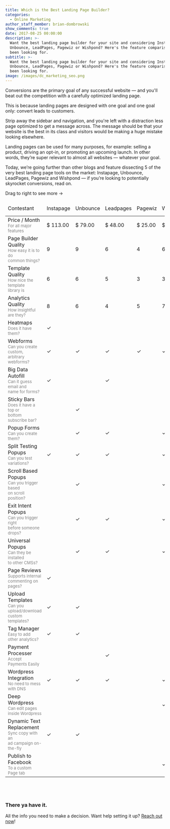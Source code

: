```yaml
---
title: Which is the Best Landing Page Builder?
categories:
  - Online Marketing
author_staff_member: brian-dombrowski
show_comments: true
date: 2017-08-25 00:00:00
description: >-
  Want the best landing page builder for your site and considering Instapage,
  Unbounce, LeadPages, Pagewiz or Wishpond? Here's the feature comparison you've
  been looking for.
subtitle: >-
  Want the best landing page builder for your site and considering Instapage,
  Unbounce, LeadPages, Pagewiz or Wishpond? Here's the feature comparison you've
  been looking for.
image: /images/dc_marketing_seo.png
---
```



Conversions are the primary goal of any successful website — and you'll beat out the competition with a carefully optimized landing page.

This is because landing pages are designed with one goal and one goal only: convert leads to customers.

Strip away the sidebar and navigation, and you're left with a distraction less page optimized to get a message across. The message should be that your website is the best in its class and visitors would be making a huge mistake looking elsewhere.

Landing pages can be used for many purposes, for example: selling a product, driving an opt-in, or promoting an upcoming launch. In other words, they’re super relevant to almost all websites — whatever your goal.

Today, we’re going further than other blogs and feature dissecting 5 of the very best landing page tools on the market: Instapage, Unbounce, LeadPages, Pagewiz and Wishpond — if you’re looking to potentially skyrocket conversions, read on.

<div id="landingpagetablewrapper"><p class="scroll-text">Drag to right to see more &rarr;</p><style type="text/css">#landingpagetablewrapper ::-webkit-scrollbar {
      -webkit-appearance: none;
      width: 7px;
  }
  #landingpagetablewrapper ::-webkit-scrollbar-thumb {
      border-radius: 4px;
      background-color: rgba(0,0,0,.5);
      -webkit-box-shadow: 0 0 1px rgba(255,255,255,.5);
  }

  .scroll-text {
    display:none;
    font-size: 12px;
    margin: 10px 0 5px 0;
  }
  @media only screen and (max-width:890px){
    .scroll-text { display:block; }
  }

  .ritz {
    max-width: 100%;
    width: 910px;
    margin:auto;
    overflow:scroll;
  }

  .ritz .waffle {
    border: 1px solid #aaa;
    margin: auto;
  }
  .ritz .waffle a {
    color: inherit;
  }

  .ritz .waffle td {
    text-align: center;
    color: #222;
    font-family: 'Helvetica Neue',Arial;
    font-size: 12pt;
    vertical-align: middle;
    white-space: nowrap;
    direction: ltr;
    padding: 5px 10px;
    border-bottom: 1px solid #aaa;
  }

  .ritz .waffle .s2 {
    background-color: #f4c7c3;
  }

  .ritz .waffle .s5 {
    border-left: none;
    border-right: none;
    background-color: #ffffff;
  }

  .ritz .waffle .s0 {
    background-color: #ffffff;
    font-size: 14pt;
    padding: 0px 14px 0px 14px;
    border-bottom: 2px solid gray;
  }

  .ritz .waffle .s6 {
    border-left: none;
    background-color: #f4c7c3;
  }

  .ritz .waffle .s1 {
    background-color: #ffffff;

  }

  .ritz .waffle .s4 {
    background-color: #b7e1cd;
  }

  .ritz .waffle .s3 {
    background-color: #fce8b2;
  }
  .ritz .info {
    font-size: 13px;
    color: gray;
  }</style><div class="ritz grid-container" dir="ltr"><table cellpadding="0" cellspacing="0" class="waffle"><thead><tr style="height:48px;"><td class="s0" dir="ltr">Contestant</td><td class="s0">Instapage</td><td class="s0">Unbounce</td><td class="s0">Leadpages</td><td class="s0">Pagewiz</td><td class="s0">Wishpond</td></tr></thead><tbody><tr><td class="s1">Price / Month<div class="info">For all major features</div></td><td class="s2">$ 113.00</td><td class="s3">$ 79.00</td><td class="s4">$ 48.00</td><td class="s4">$ 25.00</td><td class="s2">$ 99.00</td></tr><tr><td class="s1">Page Builder Quality<div class="info">How easy it is to do<br />common things?</div></td><td class="s4">9</td><td class="s4">9</td><td class="s3">6</td><td class="s2">4</td><td class="s3">6</td></tr><tr><td class="s1">Template Quality<div class="info">How nice the template<br />library is</div></td><td class="s3">6</td><td class="s3">6</td><td class="s3">5</td><td class="s2">3</td><td class="s2">3</td></tr><tr><td class="s1">Analytics Quality<div class="info">How insightful are they?</div></td><td class="s4">8</td><td class="s3">6</td><td class="s2">4</td><td class="s3">5</td><td class="s4">7</td></tr><tr><td class="s1">Heatmaps<div class="info">Does it have them?</div></td><td class="s4">✓</td><td class="s2">&nbsp;</td><td class="s2">&nbsp;</td><td class="s2">&nbsp;</td><td class="s2">&nbsp;</td></tr><tr><td class="s1">Webforms<div class="info">Can you create custom,<br />arbitrary webforms?</div></td><td class="s4">✓</td><td class="s4">✓</td><td class="s4">✓</td><td class="s4">✓</td><td class="s4">✓</td></tr><tr><td class="s1">Big Data Autofill<div class="info">Can it guess email and<br />name for forms?</div></td><td class="s4">✓</td><td class="s2">&nbsp;</td><td class="s4">✓</td><td class="s2">&nbsp;</td><td class="s2">&nbsp;</td></tr><tr><td class="s1">Sticky Bars<div class="info">Does it have a top or<br />bottom subscribe bar?</div></td><td class="s2">&nbsp;</td><td class="s4">✓</td><td class="s2">&nbsp;</td><td class="s2">&nbsp;</td><td class="s2">&nbsp;</td></tr><tr><td class="s1">Popup Forms<div class="info">Can you create them?</div></td><td class="s2">&nbsp;</td><td class="s4">✓</td><td class="s4">✓</td><td class="s2">&nbsp;</td><td class="s4">✓</td></tr><tr><td class="s1">Split Testing Popups<div class="info">Can you test variations?</div></td><td class="s4">✓</td><td class="s4">✓</td><td class="s4">✓</td><td class="s2">&nbsp;</td><td class="s4">✓</td></tr><tr><td class="s1">Scroll Based Popups<div class="info">Can you trigger based<br />on scroll position?</div></td><td class="s2">&nbsp;</td><td class="s4">✓</td><td class="s2">&nbsp;</td><td class="s2">&nbsp;</td><td class="s4">✓</td></tr><tr><td class="s1">Exit Intent Popups<div class="info">Can you trigger right<br />before someone drops?</div></td><td class="s2">&nbsp;</td><td class="s4">✓</td><td class="s4">✓</td><td class="s2">&nbsp;</td><td class="s4">✓</td></tr><tr><td class="s1">Universal Popups<div class="info">Can they be installed<br />to other CMSs?</div></td><td class="s2">&nbsp;</td><td class="s4">✓</td><td class="s4">✓</td><td class="s2">&nbsp;</td><td class="s4">✓</td></tr><tr><td class="s1">Page Reviews<div class="info">Supports internal<br />commenting on pages?</div></td><td class="s4">✓</td><td class="s2">&nbsp;</td><td class="s2">&nbsp;</td><td class="s2">&nbsp;</td><td class="s2">&nbsp;</td></tr><tr><td class="s1">Upload Templates<div class="info">Can you upload/download<br />custom templates?</div></td><td class="s4">✓</td><td class="s4">✓</td><td class="s2">&nbsp;</td><td class="s2">&nbsp;</td><td class="s2">&nbsp;</td></tr><tr><td class="s1">Tag Manager<div class="info">Easy to add<br />other analytics?</div></td><td class="s4">✓</td><td class="s4">✓</td><td class="s2">&nbsp;</td><td class="s2">&nbsp;</td><td class="s2">&nbsp;</td></tr><tr><td class="s1">Payment Processer<div class="info">Accept Payments Easily</div></td><td class="s2">&nbsp;</td><td class="s2">&nbsp;</td><td class="s4">✓</td><td class="s2">&nbsp;</td><td class="s2">&nbsp;</td></tr><tr><td class="s1">Wordpress Integration<div class="info">No need to mess<br />with DNS</div></td><td class="s4">✓</td><td class="s4">✓</td><td class="s4">✓</td><td class="s2">&nbsp;</td><td class="s4">✓</td></tr><tr><td class="s1">Deep Wordpress<div class="info">Can edit pages<br />inside Wordpress</div></td><td class="s6">&nbsp;</td><td class="s6">&nbsp;</td><td class="s2">&nbsp;</td><td class="s2">&nbsp;</td><td class="s4">✓</td></tr><tr><td class="s1">Dynamic Text Replacement<div class="info">Sync copy with an<br />ad campaign on-the-fly</div></td><td class="s4">✓</td><td class="s4">✓</td><td class="s2">&nbsp;</td><td class="s2">&nbsp;</td><td class="s2">&nbsp;</td></tr><tr><td class="s1">Publish to Facebook<div class="info">To a custom Page tab</div></td><td class="s2">&nbsp;</td><td class="s2">&nbsp;</td><td class="s2">&nbsp;</td><td class="s2">&nbsp;</td><td class="s4">✓</td></tr></tbody></table></div></div>

## &nbsp;

### There ya have it.

All the info you need to make a decision. Want help setting it up? [Reach out now](/contact)!